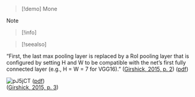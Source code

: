> [!demo] Mone
> 


> [!note]
> 


>[!info]


> [!seealso]
> 

“First, the last max pooling layer is replaced by a RoI pooling layer that is configured by setting H and W to be compatible with the net’s first fully connected layer (e.g., H = W = 7 for VGG16).” ([Girshick, 2015, p. 2](zotero://select/library/items/5C7LSXPE)) ([pdf](zotero://open-pdf/library/items/8VBVTWY6?page=2&annotation=K7AH77XD))

![pJ5jCT](https://picture-suyifan.oss-cn-shenzhen.aliyuncs.com/uPic/pJ5jCT.jpg)
 ([pdf](zotero://open-pdf/library/items/8VBVTWY6?page=3&annotation=HKI5VPKH))  
([Girshick, 2015, p. 3](zotero://select/library/items/5C7LSXPE))